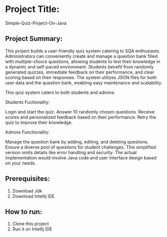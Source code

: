 # Project Title:
Simple-Quiz-Project-On-Java 


## Project Summary:


This project builds a user-friendly quiz system catering to SQA enthusiasts. Administrators can conveniently create and manage a question bank filled with multiple-choice questions, allowing students to test their knowledge in a dynamic and self-paced environment. Students benefit from randomly generated quizzes, immediate feedback on their performance, and clear scoring based on their responses. The system utilizes JSON files for both user data and the question bank, enabling easy maintenance and scalability.

This quiz system caters to both students and admins:

Students Fuctionality:

Login and start the quiz.
Answer 10 randomly chosen questions.
Receive scores and personalized feedback based on their performance.
Retry the quiz to improve their knowledge.

Admins Functionality:

Manage the question bank by adding, editing, and deleting questions.
Ensure a diverse pool of questions for student challenges.
This simplified version omits details like error handling and security. The actual implementation would involve Java code and user interface design based on your needs.

## Prerequisites:
1. Download Jdk
2. Download Intellij IDE

## How to run:
1. Clone this project
2. Run it on Intellij IDE





